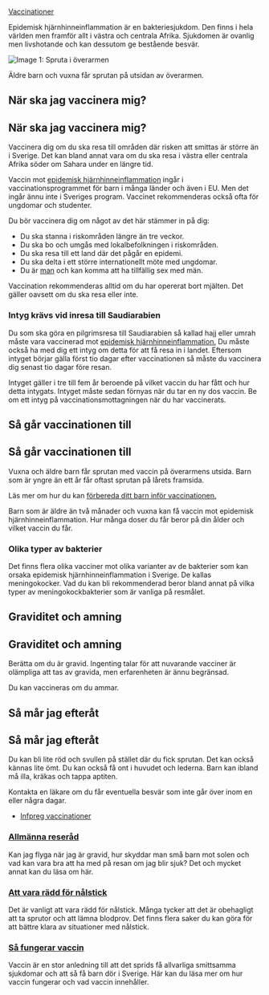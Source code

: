 [Vaccinationer](https://www.1177.se/undersokning-behandling/vaccinationer/)

Epidemisk hjärnhinneinflammation är en bakteriesjukdom. Den finns i hela världen men framför allt i västra och centrala Afrika. Sjukdomen är ovanlig men livshotande och kan dessutom ge bestående besvär.

![Image 1: Spruta i överarmen](https://www.1177.se/globalassets/1177/nationell/media/fotografier/behandlingar-och-hjalpmedel/nalar-och-vaccinationer/vaccination-skyddsutrustning.jpg?saved=2022-10-14+02:23)

Äldre barn och vuxna får sprutan på utsidan av överarmen.

När ska jag vaccinera mig?
--------------------------

När ska jag vaccinera mig?
--------------------------

Vaccinera dig om du ska resa till områden där risken att smittas är större än i Sverige. Det kan bland annat vara om du ska resa i västra eller centrala Afrika söder om Sahara under en längre tid.

Vaccin mot [epidemisk hjärnhinneinflammation](https://www.1177.se/sjukdomar--besvar/hjarna-och-nerver/infektioner-i-hjarna-och-nerver/epidemisk-hjarnhinneinflammation/) ingår i vaccinationsprogrammet för barn i många länder och även i EU. Men det ingår ännu inte i Sveriges program. Vaccinet rekommenderas också ofta för ungdomar och studenter.

Du bör vaccinera dig om något av det här stämmer in på dig:

*   Du ska stanna i riskområden längre än tre veckor.
*   Du ska bo och umgås med lokalbefolkningen i riskområden.
*   Du ska resa till ett land där det pågår en epidemi.
*   Du ska delta i ett större internationellt möte med ungdomar.
*   Du är [man](https://www.1177.se/om-1177/1177.se/vad-vi-menar-nar-vi-skriver-kvinna-och-man/) och kan komma att ha tillfällig sex med män.

Vaccination rekommenderas alltid om du har opererat bort mjälten. Det gäller oavsett om du ska resa eller inte.

### Intyg krävs vid inresa till Saudiarabien

Du som ska göra en pilgrimsresa till Saudiarabien så kallad hajj eller umrah måste vara vaccinerad mot [epidemisk hjärnhinneinflammation.](https://www.1177.se/sjukdomar--besvar/hjarna-och-nerver/infektioner-i-hjarna-och-nerver/epidemisk-hjarnhinneinflammation/) Du måste också ha med dig ett intyg om detta för att få resa in i landet. Eftersom intyget börjar gälla först tio dagar efter vaccinationen så måste du vaccinera dig senast tio dagar före resan.

Intyget gäller i tre till fem år beroende på vilket vaccin du har fått och hur detta intygats. Intyget måste sedan förnyas när du tar en ny dos vaccin. Be om ett intyg på vaccinationsmottagningen när du har vaccinerats.

Så går vaccinationen till
-------------------------

Så går vaccinationen till
-------------------------

Vuxna och äldre barn får sprutan med vaccin på överarmens utsida. Barn som är yngre än ett år får oftast sprutan på lårets framsida.

Läs mer om hur du kan [förbereda ditt barn inför vaccinationen.](https://www.1177.se/barn--gravid/vard-och-stod-for-barn/forbereda-barn-for-besok-i-varden/)

Barn som är äldre än två månader och vuxna kan få vaccin mot epidemisk hjärnhinneinflammation. Hur många doser du får beror på din ålder och vilket vaccin du får.

### **Olika typer av bakterier**

Det finns flera olika vacciner mot olika varianter av de bakterier som kan orsaka epidemisk hjärnhinneinflammation i Sverige. De kallas meningokocker. Vad du kan bli rekommenderad beror bland annat på vilka typer av meningokockbakterier som är vanliga på resmålet.

Graviditet och amning
---------------------

Graviditet och amning
---------------------

Berätta om du är gravid. Ingenting talar för att nuvarande vacciner är olämpliga att tas av gravida, men erfarenheten är ännu begränsad.

Du kan vaccineras om du ammar.

Så mår jag efteråt
------------------

Så mår jag efteråt
------------------

Du kan bli lite röd och svullen på stället där du fick sprutan. Det kan också kännas lite ömt. Du kan också få ont i huvudet och lederna. Barn kan ibland må illa, kräkas och tappa aptiten.

Kontakta en läkare om du får eventuella besvär som inte går över inom en eller några dagar.

*   [Infpreg vaccinationer](https://www.1177.se/lankbiblioteket/nationella-lankar/i/infpreg--kunskapscentrum-for-infektioner-under-graviditet/infpreg-vaccinationer/)

### [Allmänna reseråd](https://www.1177.se/liv--halsa/reserad-och-vaccinationer/allmanna-reserad/)

Kan jag flyga när jag är gravid, hur skyddar man små barn mot solen och vad kan vara bra att ha med på resan om jag blir sjuk? Det och mycket annat kan du läsa om här.

### [Att vara rädd för nålstick](https://www.1177.se/undersokning-behandling/undersokningar-och-provtagning/provtagning-och-matningar/att-vara-radd-for-nalstick/)

Det är vanligt att vara rädd för nålstick. Många tycker att det är obehagligt att ta sprutor och att lämna blodprov. Det finns flera saker du kan göra för att bättre klara av situationer med nålstick.

### [Så fungerar vaccin](https://www.1177.se/undersokning-behandling/vaccinationer/sa-fungerar-vaccin/)

Vaccin är en stor anledning till att det sprids få allvarliga smittsamma sjukdomar och att så få barn dör i Sverige. Här kan du läsa mer om hur vaccin fungerar och vad vaccin innehåller.